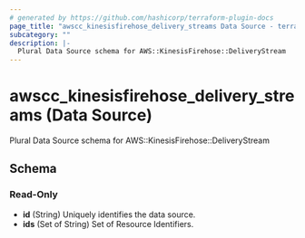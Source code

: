 ```yaml
---
# generated by https://github.com/hashicorp/terraform-plugin-docs
page_title: "awscc_kinesisfirehose_delivery_streams Data Source - terraform-provider-awscc"
subcategory: ""
description: |-
  Plural Data Source schema for AWS::KinesisFirehose::DeliveryStream
---
```


# awscc_kinesisfirehose_delivery_streams (Data Source)

Plural Data Source schema for AWS::KinesisFirehose::DeliveryStream



<!-- schema generated by tfplugindocs -->
## Schema

### Read-Only

- **id** (String) Uniquely identifies the data source.
- **ids** (Set of String) Set of Resource Identifiers.


